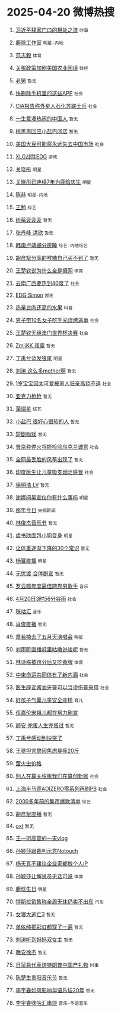 # 2025-04-20 微博热搜 
1. [习近平释家门口的相处之道](https://m.weibo.cn/search?containerid=100103type%3D1%26t%3D10%26q%3D%23%E4%B9%A0%E8%BF%91%E5%B9%B3%E9%87%8A%E5%AE%B6%E9%97%A8%E5%8F%A3%E7%9A%84%E7%9B%B8%E5%A4%84%E4%B9%8B%E9%81%93%23&stream_entry_id=51&isnewpage=1&extparam=seat%3D1%26stream_entry_id%3D51%26c_type%3D51%26filter_type%3Drealtimehot%26cate%3D10103%26pos%3D0%26q%3D%2523%25E4%25B9%25A0%25E8%25BF%2591%25E5%25B9%25B3%25E9%2587%258A%25E5%25AE%25B6%25E9%2597%25A8%25E5%258F%25A3%25E7%259A%2584%25E7%259B%25B8%25E5%25A4%2584%25E4%25B9%258B%25E9%2581%2593%2523%26dgr%3D0%26display_time%3D1745090340%26pre_seqid%3D174509034040503449351132) `时事` 

2. [鹿晗工作室](https://m.weibo.cn/search?containerid=100103type%3D1%26t%3D10%26q%3D%23%E9%B9%BF%E6%99%97%E5%B7%A5%E4%BD%9C%E5%AE%A4%23&stream_entry_id=31&isnewpage=1&extparam=seat%3D1%26flag%3D16%26band_rank%3D1%26cate%3D5001%26lcate%3D5001%26q%3D%2523%25E9%25B9%25BF%25E6%2599%2597%25E5%25B7%25A5%25E4%25BD%259C%25E5%25AE%25A4%2523%26dgr%3D0%26stream_entry_id%3D31%26realpos%3D1%26c_type%3D31%26pos%3D0%26filter_type%3Drealtimehot%26display_time%3D1745090340%26pre_seqid%3D174509034040503449351132) `明星-内地` 

3. [范志毅](https://m.weibo.cn/search?containerid=100103type%3D1%26t%3D10%26q%3D%E8%8C%83%E5%BF%97%E6%AF%85&stream_entry_id=31&isnewpage=1&extparam=seat%3D1%26flag%3D2%26band_rank%3D2%26cate%3D5001%26lcate%3D5001%26q%3D%25E8%258C%2583%25E5%25BF%2597%25E6%25AF%2585%26dgr%3D0%26stream_entry_id%3D31%26realpos%3D2%26c_type%3D31%26pos%3D1%26filter_type%3Drealtimehot%26display_time%3D1745090340%26pre_seqid%3D174509034040503449351132) `体育` 

4. [关税政策加剧美国农业困境](https://m.weibo.cn/search?containerid=100103type%3D1%26t%3D10%26q%3D%23%E5%85%B3%E7%A8%8E%E6%94%BF%E7%AD%96%E5%8A%A0%E5%89%A7%E7%BE%8E%E5%9B%BD%E5%86%9C%E4%B8%9A%E5%9B%B0%E5%A2%83%23&stream_entry_id=31&isnewpage=1&extparam=seat%3D1%26flag%3D0%26band_rank%3D3%26cate%3D5001%26lcate%3D5001%26q%3D%2523%25E5%2585%25B3%25E7%25A8%258E%25E6%2594%25BF%25E7%25AD%2596%25E5%258A%25A0%25E5%2589%25A7%25E7%25BE%258E%25E5%259B%25BD%25E5%2586%259C%25E4%25B8%259A%25E5%259B%25B0%25E5%25A2%2583%2523%26dgr%3D0%26stream_entry_id%3D31%26realpos%3D3%26c_type%3D31%26pos%3D2%26filter_type%3Drealtimehot%26display_time%3D1745090340%26pre_seqid%3D174509034040503449351132) `财经` 

5. [老舅](https://m.weibo.cn/search?containerid=100103type%3D1%26t%3D10%26q%3D%E8%80%81%E8%88%85&stream_entry_id=31&isnewpage=1&extparam=seat%3D1%26flag%3D2%26band_rank%3D4%26cate%3D5001%26lcate%3D5001%26q%3D%25E8%2580%2581%25E8%2588%2585%26dgr%3D0%26stream_entry_id%3D31%26realpos%3D4%26c_type%3D31%26pos%3D3%26filter_type%3Drealtimehot%26display_time%3D1745090340%26pre_seqid%3D174509034040503449351132) `暂无` 

6. [快删除手机里的这些APP](https://m.weibo.cn/search?containerid=100103type%3D1%26t%3D10%26q%3D%23%E5%BF%AB%E5%88%A0%E9%99%A4%E6%89%8B%E6%9C%BA%E9%87%8C%E7%9A%84%E8%BF%99%E4%BA%9BAPP%23&stream_entry_id=31&isnewpage=1&extparam=seat%3D1%26flag%3D0%26band_rank%3D5%26cate%3D5001%26lcate%3D5001%26q%3D%2523%25E5%25BF%25AB%25E5%2588%25A0%25E9%2599%25A4%25E6%2589%258B%25E6%259C%25BA%25E9%2587%258C%25E7%259A%2584%25E8%25BF%2599%25E4%25BA%259BAPP%2523%26dgr%3D0%26stream_entry_id%3D31%26realpos%3D5%26c_type%3D31%26pos%3D4%26filter_type%3Drealtimehot%26display_time%3D1745090340%26pre_seqid%3D174509034040503449351132) `社会` 

7. [CIA报告称外星人石化苏联士兵](https://m.weibo.cn/search?containerid=100103type%3D1%26t%3D10%26q%3D%23CIA%E6%8A%A5%E5%91%8A%E7%A7%B0%E5%A4%96%E6%98%9F%E4%BA%BA%E7%9F%B3%E5%8C%96%E8%8B%8F%E8%81%94%E5%A3%AB%E5%85%B5%23&stream_entry_id=31&isnewpage=1&extparam=seat%3D1%26flag%3D0%26band_rank%3D6%26cate%3D5001%26lcate%3D5001%26q%3D%2523CIA%25E6%258A%25A5%25E5%2591%258A%25E7%25A7%25B0%25E5%25A4%2596%25E6%2598%259F%25E4%25BA%25BA%25E7%259F%25B3%25E5%258C%2596%25E8%258B%258F%25E8%2581%2594%25E5%25A3%25AB%25E5%2585%25B5%2523%26dgr%3D0%26stream_entry_id%3D31%26realpos%3D6%26c_type%3D31%26pos%3D5%26filter_type%3Drealtimehot%26display_time%3D1745090340%26pre_seqid%3D174509034040503449351132) `社会` 

8. [一生爱凑热闹的中国人](https://m.weibo.cn/search?containerid=100103type%3D1%26t%3D10%26q%3D%E4%B8%80%E7%94%9F%E7%88%B1%E5%87%91%E7%83%AD%E9%97%B9%E7%9A%84%E4%B8%AD%E5%9B%BD%E4%BA%BA&stream_entry_id=31&isnewpage=1&extparam=seat%3D1%26flag%3D0%26band_rank%3D7%26cate%3D5001%26lcate%3D5001%26q%3D%25E4%25B8%2580%25E7%2594%259F%25E7%2588%25B1%25E5%2587%2591%25E7%2583%25AD%25E9%2597%25B9%25E7%259A%2584%25E4%25B8%25AD%25E5%259B%25BD%25E4%25BA%25BA%26dgr%3D0%26stream_entry_id%3D31%26realpos%3D7%26c_type%3D31%26pos%3D6%26filter_type%3Drealtimehot%26display_time%3D1745090340%26pre_seqid%3D174509034040503449351132) `暂无` 

9. [桃黑黑回应小盐巴闭店](https://m.weibo.cn/search?containerid=100103type%3D1%26t%3D10%26q%3D%E6%A1%83%E9%BB%91%E9%BB%91%E5%9B%9E%E5%BA%94%E5%B0%8F%E7%9B%90%E5%B7%B4%E9%97%AD%E5%BA%97&stream_entry_id=31&isnewpage=1&extparam=seat%3D1%26flag%3D16%26band_rank%3D8%26cate%3D5001%26lcate%3D5001%26q%3D%25E6%25A1%2583%25E9%25BB%2591%25E9%25BB%2591%25E5%259B%259E%25E5%25BA%2594%25E5%25B0%258F%25E7%259B%2590%25E5%25B7%25B4%25E9%2597%25AD%25E5%25BA%2597%26dgr%3D0%26stream_entry_id%3D31%26realpos%3D8%26c_type%3D31%26pos%3D7%26filter_type%3Drealtimehot%26display_time%3D1745090340%26pre_seqid%3D174509034040503449351132) `暂无` 

10. [美国大豆可能将永远失去中国市场](https://m.weibo.cn/search?containerid=100103type%3D1%26t%3D10%26q%3D%23%E7%BE%8E%E5%9B%BD%E5%A4%A7%E8%B1%86%E5%8F%AF%E8%83%BD%E5%B0%86%E6%B0%B8%E8%BF%9C%E5%A4%B1%E5%8E%BB%E4%B8%AD%E5%9B%BD%E5%B8%82%E5%9C%BA%23&stream_entry_id=31&isnewpage=1&extparam=seat%3D1%26flag%3D0%26band_rank%3D9%26cate%3D5001%26lcate%3D5001%26q%3D%2523%25E7%25BE%258E%25E5%259B%25BD%25E5%25A4%25A7%25E8%25B1%2586%25E5%258F%25AF%25E8%2583%25BD%25E5%25B0%2586%25E6%25B0%25B8%25E8%25BF%259C%25E5%25A4%25B1%25E5%258E%25BB%25E4%25B8%25AD%25E5%259B%25BD%25E5%25B8%2582%25E5%259C%25BA%2523%26dgr%3D0%26stream_entry_id%3D31%26realpos%3D9%26c_type%3D31%26pos%3D8%26filter_type%3Drealtimehot%26display_time%3D1745090340%26pre_seqid%3D174509034040503449351132) `社会` 

11. [XLG战胜EDG](https://m.weibo.cn/search?containerid=100103type%3D1%26t%3D10%26q%3D%23XLG%E6%88%98%E8%83%9CEDG%23&stream_entry_id=31&isnewpage=1&extparam=seat%3D1%26flag%3D0%26band_rank%3D10%26cate%3D5001%26lcate%3D5001%26q%3D%2523XLG%25E6%2588%2598%25E8%2583%259CEDG%2523%26dgr%3D0%26stream_entry_id%3D31%26realpos%3D10%26c_type%3D31%26pos%3D9%26filter_type%3Drealtimehot%26display_time%3D1745090340%26pre_seqid%3D174509034040503449351132) `游戏` 

12. [关晓彤](https://m.weibo.cn/search?containerid=100103type%3D1%26t%3D10%26q%3D%E5%85%B3%E6%99%93%E5%BD%A4&stream_entry_id=31&isnewpage=1&extparam=seat%3D1%26flag%3D2%26band_rank%3D11%26cate%3D5001%26lcate%3D5001%26q%3D%25E5%2585%25B3%25E6%2599%2593%25E5%25BD%25A4%26dgr%3D0%26stream_entry_id%3D31%26realpos%3D11%26c_type%3D31%26pos%3D10%26filter_type%3Drealtimehot%26display_time%3D1745090340%26pre_seqid%3D174509034040503449351132) `明星` 

13. [关晓彤已连续7年为鹿晗庆生](https://m.weibo.cn/search?containerid=100103type%3D1%26t%3D10%26q%3D%23%E5%85%B3%E6%99%93%E5%BD%A4%E5%B7%B2%E8%BF%9E%E7%BB%AD7%E5%B9%B4%E4%B8%BA%E9%B9%BF%E6%99%97%E5%BA%86%E7%94%9F%23&stream_entry_id=31&isnewpage=1&extparam=seat%3D1%26flag%3D2%26band_rank%3D12%26cate%3D5001%26lcate%3D5001%26q%3D%2523%25E5%2585%25B3%25E6%2599%2593%25E5%25BD%25A4%25E5%25B7%25B2%25E8%25BF%259E%25E7%25BB%25AD7%25E5%25B9%25B4%25E4%25B8%25BA%25E9%25B9%25BF%25E6%2599%2597%25E5%25BA%2586%25E7%2594%259F%2523%26dgr%3D0%26stream_entry_id%3D31%26realpos%3D12%26c_type%3D31%26pos%3D11%26filter_type%3Drealtimehot%26display_time%3D1745090340%26pre_seqid%3D174509034040503449351132) `明星` 

14. [陈赫](https://m.weibo.cn/search?containerid=100103type%3D1%26t%3D10%26q%3D%E9%99%88%E8%B5%AB&stream_entry_id=31&isnewpage=1&extparam=seat%3D1%26flag%3D2%26band_rank%3D13%26cate%3D5001%26lcate%3D5001%26q%3D%25E9%2599%2588%25E8%25B5%25AB%26dgr%3D0%26stream_entry_id%3D31%26realpos%3D13%26c_type%3D31%26pos%3D12%26filter_type%3Drealtimehot%26display_time%3D1745090340%26pre_seqid%3D174509034040503449351132) `明星-内地` 

15. [王勉](https://m.weibo.cn/search?containerid=100103type%3D1%26t%3D10%26q%3D%E7%8E%8B%E5%8B%89&stream_entry_id=31&isnewpage=1&extparam=seat%3D1%26flag%3D2%26band_rank%3D14%26cate%3D5001%26lcate%3D5001%26q%3D%25E7%258E%258B%25E5%258B%2589%26dgr%3D0%26stream_entry_id%3D31%26realpos%3D14%26c_type%3D31%26pos%3D13%26filter_type%3Drealtimehot%26display_time%3D1745090340%26pre_seqid%3D174509034040503449351132) `综艺` 

16. [树莓衮衮衮](https://m.weibo.cn/search?containerid=100103type%3D1%26t%3D10%26q%3D%23%E6%A0%91%E8%8E%93%E8%A1%AE%E8%A1%AE%E8%A1%AE%23&stream_entry_id=31&isnewpage=1&extparam=seat%3D1%26flag%3D0%26band_rank%3D15%26cate%3D5001%26lcate%3D5001%26q%3D%2523%25E6%25A0%2591%25E8%258E%2593%25E8%25A1%25AE%25E8%25A1%25AE%25E8%25A1%25AE%2523%26dgr%3D0%26stream_entry_id%3D31%26realpos%3D15%26c_type%3D31%26pos%3D14%26filter_type%3Drealtimehot%26display_time%3D1745090340%26pre_seqid%3D174509034040503449351132) `暂无` 

17. [张丹峰 洪欣](https://m.weibo.cn/search?containerid=100103type%3D1%26t%3D10%26q%3D%E5%BC%A0%E4%B8%B9%E5%B3%B0+%E6%B4%AA%E6%AC%A3&stream_entry_id=31&isnewpage=1&extparam=seat%3D1%26flag%3D0%26band_rank%3D16%26cate%3D5001%26lcate%3D5001%26q%3D%25E5%25BC%25A0%25E4%25B8%25B9%25E5%25B3%25B0%2520%25E6%25B4%25AA%25E6%25AC%25A3%26dgr%3D0%26stream_entry_id%3D31%26realpos%3D16%26c_type%3D31%26pos%3D15%26filter_type%3Drealtimehot%26display_time%3D1745090340%26pre_seqid%3D174509034040503449351132) `暂无` 

18. [韩庚卢靖姗分房睡](https://m.weibo.cn/search?containerid=100103type%3D1%26t%3D10%26q%3D%23%E9%9F%A9%E5%BA%9A%E5%8D%A2%E9%9D%96%E5%A7%97%E5%88%86%E6%88%BF%E7%9D%A1%23&stream_entry_id=31&isnewpage=1&extparam=seat%3D1%26flag%3D0%26band_rank%3D17%26cate%3D5001%26lcate%3D5001%26q%3D%2523%25E9%259F%25A9%25E5%25BA%259A%25E5%258D%25A2%25E9%259D%2596%25E5%25A7%2597%25E5%2588%2586%25E6%2588%25BF%25E7%259D%25A1%2523%26dgr%3D0%26stream_entry_id%3D31%26realpos%3D17%26c_type%3D31%26pos%3D16%26filter_type%3Drealtimehot%26display_time%3D1745090340%26pre_seqid%3D174509034040503449351132) `综艺-内地综艺` 

19. [胡彦斌分享的喉糖自己买不到了](https://m.weibo.cn/search?containerid=100103type%3D1%26t%3D10%26q%3D%E8%83%A1%E5%BD%A6%E6%96%8C%E5%88%86%E4%BA%AB%E7%9A%84%E5%96%89%E7%B3%96%E8%87%AA%E5%B7%B1%E4%B9%B0%E4%B8%8D%E5%88%B0%E4%BA%86&stream_entry_id=31&isnewpage=1&extparam=seat%3D1%26flag%3D0%26band_rank%3D18%26cate%3D5001%26lcate%3D5001%26q%3D%25E8%2583%25A1%25E5%25BD%25A6%25E6%2596%258C%25E5%2588%2586%25E4%25BA%25AB%25E7%259A%2584%25E5%2596%2589%25E7%25B3%2596%25E8%2587%25AA%25E5%25B7%25B1%25E4%25B9%25B0%25E4%25B8%258D%25E5%2588%25B0%25E4%25BA%2586%26dgr%3D0%26stream_entry_id%3D31%26realpos%3D18%26c_type%3D31%26pos%3D17%26filter_type%3Drealtimehot%26display_time%3D1745090340%26pre_seqid%3D174509034040503449351132) `暂无` 

20. [王楚钦说为什么全是擦网](https://m.weibo.cn/search?containerid=100103type%3D1%26t%3D10%26q%3D%23%E7%8E%8B%E6%A5%9A%E9%92%A6%E8%AF%B4%E4%B8%BA%E4%BB%80%E4%B9%88%E5%85%A8%E6%98%AF%E6%93%A6%E7%BD%91%23&stream_entry_id=31&isnewpage=1&extparam=seat%3D1%26flag%3D0%26band_rank%3D19%26cate%3D5001%26lcate%3D5001%26q%3D%2523%25E7%258E%258B%25E6%25A5%259A%25E9%2592%25A6%25E8%25AF%25B4%25E4%25B8%25BA%25E4%25BB%2580%25E4%25B9%2588%25E5%2585%25A8%25E6%2598%25AF%25E6%2593%25A6%25E7%25BD%2591%2523%26dgr%3D0%26stream_entry_id%3D31%26realpos%3D19%26c_type%3D31%26pos%3D18%26filter_type%3Drealtimehot%26display_time%3D1745090340%26pre_seqid%3D174509034040503449351132) `体育` 

21. [云南广西要热到40度了](https://m.weibo.cn/search?containerid=100103type%3D1%26t%3D10%26q%3D%23%E4%BA%91%E5%8D%97%E5%B9%BF%E8%A5%BF%E8%A6%81%E7%83%AD%E5%88%B040%E5%BA%A6%E4%BA%86%23&stream_entry_id=31&isnewpage=1&extparam=seat%3D1%26flag%3D0%26band_rank%3D20%26cate%3D5001%26lcate%3D5001%26q%3D%2523%25E4%25BA%2591%25E5%258D%2597%25E5%25B9%25BF%25E8%25A5%25BF%25E8%25A6%2581%25E7%2583%25AD%25E5%2588%25B040%25E5%25BA%25A6%25E4%25BA%2586%2523%26dgr%3D0%26stream_entry_id%3D31%26realpos%3D20%26c_type%3D31%26pos%3D19%26filter_type%3Drealtimehot%26display_time%3D1745090340%26pre_seqid%3D174509034040503449351132) `社会` 

22. [EDG Simon](https://m.weibo.cn/search?containerid=100103type%3D1%26t%3D10%26q%3DEDG+Simon&stream_entry_id=31&isnewpage=1&extparam=seat%3D1%26flag%3D0%26band_rank%3D21%26cate%3D5001%26lcate%3D5001%26q%3DEDG%2520Simon%26dgr%3D0%26stream_entry_id%3D31%26realpos%3D21%26c_type%3D31%26pos%3D20%26filter_type%3Drealtimehot%26display_time%3D1745090340%26pre_seqid%3D174509034040503449351132) `暂无` 

23. [热量比肉还高的水果](https://m.weibo.cn/search?containerid=100103type%3D1%26t%3D10%26q%3D%23%E7%83%AD%E9%87%8F%E6%AF%94%E8%82%89%E8%BF%98%E9%AB%98%E7%9A%84%E6%B0%B4%E6%9E%9C%23&stream_entry_id=31&isnewpage=1&extparam=seat%3D1%26flag%3D0%26band_rank%3D22%26cate%3D5001%26lcate%3D5001%26q%3D%2523%25E7%2583%25AD%25E9%2587%258F%25E6%25AF%2594%25E8%2582%2589%25E8%25BF%2598%25E9%25AB%2598%25E7%259A%2584%25E6%25B0%25B4%25E6%259E%259C%2523%26dgr%3D0%26stream_entry_id%3D31%26realpos%3D22%26c_type%3D31%26pos%3D21%26filter_type%3Drealtimehot%26display_time%3D1745090340%26pre_seqid%3D174509034040503449351132) `科普` 

24. [男子带10名女子吃千元烧烤逃单](https://m.weibo.cn/search?containerid=100103type%3D1%26t%3D10%26q%3D%23%E7%94%B7%E5%AD%90%E5%B8%A610%E5%90%8D%E5%A5%B3%E5%AD%90%E5%90%83%E5%8D%83%E5%85%83%E7%83%A7%E7%83%A4%E9%80%83%E5%8D%95%23&stream_entry_id=31&isnewpage=1&extparam=seat%3D1%26flag%3D0%26band_rank%3D23%26cate%3D5001%26lcate%3D5001%26q%3D%2523%25E7%2594%25B7%25E5%25AD%2590%25E5%25B8%25A610%25E5%2590%258D%25E5%25A5%25B3%25E5%25AD%2590%25E5%2590%2583%25E5%258D%2583%25E5%2585%2583%25E7%2583%25A7%25E7%2583%25A4%25E9%2580%2583%25E5%258D%2595%2523%26dgr%3D0%26stream_entry_id%3D31%26realpos%3D23%26c_type%3D31%26pos%3D22%26filter_type%3Drealtimehot%26display_time%3D1745090340%26pre_seqid%3D174509034040503449351132) `社会` 

25. [王楚钦无缘澳门世界杯决赛](https://m.weibo.cn/search?containerid=100103type%3D1%26t%3D10%26q%3D%23%E7%8E%8B%E6%A5%9A%E9%92%A6%E6%97%A0%E7%BC%98%E6%BE%B3%E9%97%A8%E4%B8%96%E7%95%8C%E6%9D%AF%E5%86%B3%E8%B5%9B%23&stream_entry_id=31&isnewpage=1&extparam=seat%3D1%26flag%3D0%26band_rank%3D24%26cate%3D5001%26lcate%3D5001%26q%3D%2523%25E7%258E%258B%25E6%25A5%259A%25E9%2592%25A6%25E6%2597%25A0%25E7%25BC%2598%25E6%25BE%25B3%25E9%2597%25A8%25E4%25B8%2596%25E7%2595%258C%25E6%259D%25AF%25E5%2586%25B3%25E8%25B5%259B%2523%26dgr%3D0%26stream_entry_id%3D31%26realpos%3D24%26c_type%3D31%26pos%3D23%26filter_type%3Drealtimehot%26display_time%3D1745090340%26pre_seqid%3D174509034040503449351132) `社会` 

26. [ZmjjKK 夜露](https://m.weibo.cn/search?containerid=100103type%3D1%26t%3D10%26q%3DZmjjKK+%E5%A4%9C%E9%9C%B2&stream_entry_id=31&isnewpage=1&extparam=seat%3D1%26flag%3D0%26band_rank%3D25%26cate%3D5001%26lcate%3D5001%26q%3DZmjjKK%2520%25E5%25A4%259C%25E9%259C%25B2%26dgr%3D0%26stream_entry_id%3D31%26realpos%3D25%26c_type%3D31%26pos%3D24%26filter_type%3Drealtimehot%26display_time%3D1745090340%26pre_seqid%3D174509034040503449351132) `暂无` 

27. [丁禹兮蓝发狼尾](https://m.weibo.cn/search?containerid=100103type%3D1%26t%3D10%26q%3D%23%E4%B8%81%E7%A6%B9%E5%85%AE%E8%93%9D%E5%8F%91%E7%8B%BC%E5%B0%BE%23&stream_entry_id=31&isnewpage=1&extparam=seat%3D1%26flag%3D0%26band_rank%3D26%26cate%3D5001%26lcate%3D5001%26q%3D%2523%25E4%25B8%2581%25E7%25A6%25B9%25E5%2585%25AE%25E8%2593%259D%25E5%258F%2591%25E7%258B%25BC%25E5%25B0%25BE%2523%26dgr%3D0%26stream_entry_id%3D31%26realpos%3D26%26c_type%3D31%26pos%3D25%26filter_type%3Drealtimehot%26display_time%3D1745090340%26pre_seqid%3D174509034040503449351132) `明星` 

28. [刘涛 这么多mother啊](https://m.weibo.cn/search?containerid=100103type%3D1%26t%3D10%26q%3D%E5%88%98%E6%B6%9B+%E8%BF%99%E4%B9%88%E5%A4%9Amother%E5%95%8A&stream_entry_id=31&isnewpage=1&extparam=seat%3D1%26flag%3D0%26band_rank%3D27%26cate%3D5001%26lcate%3D5001%26q%3D%25E5%2588%2598%25E6%25B6%259B%2520%25E8%25BF%2599%25E4%25B9%2588%25E5%25A4%259Amother%25E5%2595%258A%26dgr%3D0%26stream_entry_id%3D31%26realpos%3D27%26c_type%3D31%26pos%3D26%26filter_type%3Drealtimehot%26display_time%3D1745090340%26pre_seqid%3D174509034040503449351132) `暂无` 

29. [1岁宝宝因太可爱被家人狂亲高烧不退](https://m.weibo.cn/search?containerid=100103type%3D1%26t%3D10%26q%3D%231%E5%B2%81%E5%AE%9D%E5%AE%9D%E5%9B%A0%E5%A4%AA%E5%8F%AF%E7%88%B1%E8%A2%AB%E5%AE%B6%E4%BA%BA%E7%8B%82%E4%BA%B2%E9%AB%98%E7%83%A7%E4%B8%8D%E9%80%80%23&stream_entry_id=31&isnewpage=1&extparam=seat%3D1%26flag%3D0%26band_rank%3D28%26cate%3D5001%26lcate%3D5001%26q%3D%25231%25E5%25B2%2581%25E5%25AE%259D%25E5%25AE%259D%25E5%259B%25A0%25E5%25A4%25AA%25E5%258F%25AF%25E7%2588%25B1%25E8%25A2%25AB%25E5%25AE%25B6%25E4%25BA%25BA%25E7%258B%2582%25E4%25BA%25B2%25E9%25AB%2598%25E7%2583%25A7%25E4%25B8%258D%25E9%2580%2580%2523%26dgr%3D0%26stream_entry_id%3D31%26realpos%3D28%26c_type%3D31%26pos%3D27%26filter_type%3Drealtimehot%26display_time%3D1745090340%26pre_seqid%3D174509034040503449351132) `社会` 

30. [亚克力枪枪](https://m.weibo.cn/search?containerid=100103type%3D1%26t%3D10%26q%3D%E4%BA%9A%E5%85%8B%E5%8A%9B%E6%9E%AA%E6%9E%AA&stream_entry_id=31&isnewpage=1&extparam=seat%3D1%26flag%3D1%26band_rank%3D29%26cate%3D5001%26lcate%3D5001%26q%3D%25E4%25BA%259A%25E5%2585%258B%25E5%258A%259B%25E6%259E%25AA%25E6%259E%25AA%26dgr%3D0%26stream_entry_id%3D31%26realpos%3D29%26c_type%3D31%26pos%3D28%26filter_type%3Drealtimehot%26display_time%3D1745090340%26pre_seqid%3D174509034040503449351132) `暂无` 

31. [蒲熠星](https://m.weibo.cn/search?containerid=100103type%3D1%26t%3D10%26q%3D%E8%92%B2%E7%86%A0%E6%98%9F&stream_entry_id=31&isnewpage=1&extparam=seat%3D1%26flag%3D0%26band_rank%3D30%26cate%3D5001%26lcate%3D5001%26q%3D%25E8%2592%25B2%25E7%2586%25A0%25E6%2598%259F%26dgr%3D0%26stream_entry_id%3D31%26realpos%3D30%26c_type%3D31%26pos%3D29%26filter_type%3Drealtimehot%26display_time%3D1745090340%26pre_seqid%3D174509034040503449351132) `综艺` 

32. [小盐巴 很好心很软的人](https://m.weibo.cn/search?containerid=100103type%3D1%26t%3D10%26q%3D%E5%B0%8F%E7%9B%90%E5%B7%B4+%E5%BE%88%E5%A5%BD%E5%BF%83%E5%BE%88%E8%BD%AF%E7%9A%84%E4%BA%BA&stream_entry_id=31&isnewpage=1&extparam=seat%3D1%26flag%3D0%26band_rank%3D31%26cate%3D5001%26lcate%3D5001%26q%3D%25E5%25B0%258F%25E7%259B%2590%25E5%25B7%25B4%2520%25E5%25BE%2588%25E5%25A5%25BD%25E5%25BF%2583%25E5%25BE%2588%25E8%25BD%25AF%25E7%259A%2584%25E4%25BA%25BA%26dgr%3D0%26stream_entry_id%3D31%26realpos%3D31%26c_type%3D31%26pos%3D30%26filter_type%3Drealtimehot%26display_time%3D1745090340%26pre_seqid%3D174509034040503449351132) `暂无` 

33. [短剧吻戏](https://m.weibo.cn/search?containerid=100103type%3D1%26t%3D10%26q%3D%E7%9F%AD%E5%89%A7%E5%90%BB%E6%88%8F&stream_entry_id=31&isnewpage=1&extparam=seat%3D1%26flag%3D0%26band_rank%3D32%26cate%3D5001%26lcate%3D5001%26q%3D%25E7%259F%25AD%25E5%2589%25A7%25E5%2590%25BB%25E6%2588%258F%26dgr%3D0%26stream_entry_id%3D31%26realpos%3D32%26c_type%3D31%26pos%3D31%26filter_type%3Drealtimehot%26display_time%3D1745090340%26pre_seqid%3D174509034040503449351132) `暂无` 

34. [普京称停火将能检验乌克兰诚意](https://m.weibo.cn/search?containerid=100103type%3D1%26t%3D10%26q%3D%23%E6%99%AE%E4%BA%AC%E7%A7%B0%E5%81%9C%E7%81%AB%E5%B0%86%E8%83%BD%E6%A3%80%E9%AA%8C%E4%B9%8C%E5%85%8B%E5%85%B0%E8%AF%9A%E6%84%8F%23&stream_entry_id=31&isnewpage=1&extparam=seat%3D1%26flag%3D1%26band_rank%3D33%26cate%3D5001%26lcate%3D5001%26q%3D%2523%25E6%2599%25AE%25E4%25BA%25AC%25E7%25A7%25B0%25E5%2581%259C%25E7%2581%25AB%25E5%25B0%2586%25E8%2583%25BD%25E6%25A3%2580%25E9%25AA%258C%25E4%25B9%258C%25E5%2585%258B%25E5%2585%25B0%25E8%25AF%259A%25E6%2584%258F%2523%26dgr%3D0%26stream_entry_id%3D31%26realpos%3D33%26c_type%3D31%26pos%3D32%26filter_type%3Drealtimehot%26display_time%3D1745090340%26pre_seqid%3D174509034040503449351132) `社会` 

35. [全网最丢脸的风筝出现了](https://m.weibo.cn/search?containerid=100103type%3D1%26t%3D10%26q%3D%23%E5%85%A8%E7%BD%91%E6%9C%80%E4%B8%A2%E8%84%B8%E7%9A%84%E9%A3%8E%E7%AD%9D%E5%87%BA%E7%8E%B0%E4%BA%86%23&stream_entry_id=31&isnewpage=1&extparam=seat%3D1%26flag%3D0%26band_rank%3D34%26cate%3D5001%26lcate%3D5001%26q%3D%2523%25E5%2585%25A8%25E7%25BD%2591%25E6%259C%2580%25E4%25B8%25A2%25E8%2584%25B8%25E7%259A%2584%25E9%25A3%258E%25E7%25AD%259D%25E5%2587%25BA%25E7%258E%25B0%25E4%25BA%2586%2523%26dgr%3D0%26stream_entry_id%3D31%26realpos%3D34%26c_type%3D31%26pos%3D33%26filter_type%3Drealtimehot%26display_time%3D1745090340%26pre_seqid%3D174509034040503449351132) `暂无` 

36. [印度医生让儿童吸支烟治感冒](https://m.weibo.cn/search?containerid=100103type%3D1%26t%3D10%26q%3D%23%E5%8D%B0%E5%BA%A6%E5%8C%BB%E7%94%9F%E8%AE%A9%E5%84%BF%E7%AB%A5%E5%90%B8%E6%94%AF%E7%83%9F%E6%B2%BB%E6%84%9F%E5%86%92%23&stream_entry_id=31&isnewpage=1&extparam=seat%3D1%26flag%3D0%26band_rank%3D35%26cate%3D5001%26lcate%3D5001%26q%3D%2523%25E5%258D%25B0%25E5%25BA%25A6%25E5%258C%25BB%25E7%2594%259F%25E8%25AE%25A9%25E5%2584%25BF%25E7%25AB%25A5%25E5%2590%25B8%25E6%2594%25AF%25E7%2583%259F%25E6%25B2%25BB%25E6%2584%259F%25E5%2586%2592%2523%26dgr%3D0%26stream_entry_id%3D31%26realpos%3D35%26c_type%3D31%26pos%3D34%26filter_type%3Drealtimehot%26display_time%3D1745090340%26pre_seqid%3D174509034040503449351132) `社会` 

37. [徐明浩 LV](https://m.weibo.cn/search?containerid=100103type%3D1%26t%3D10%26q%3D%E5%BE%90%E6%98%8E%E6%B5%A9+LV&stream_entry_id=31&isnewpage=1&extparam=seat%3D1%26flag%3D0%26band_rank%3D36%26cate%3D5001%26lcate%3D5001%26q%3D%25E5%25BE%2590%25E6%2598%258E%25E6%25B5%25A9%2520LV%26dgr%3D0%26stream_entry_id%3D31%26realpos%3D36%26c_type%3D31%26pos%3D35%26filter_type%3Drealtimehot%26display_time%3D1745090340%26pre_seqid%3D174509034040503449351132) `暂无` 

38. [谢娜问吴宣仪你有什么事吗](https://m.weibo.cn/search?containerid=100103type%3D1%26t%3D10%26q%3D%23%E8%B0%A2%E5%A8%9C%E9%97%AE%E5%90%B4%E5%AE%A3%E4%BB%AA%E4%BD%A0%E6%9C%89%E4%BB%80%E4%B9%88%E4%BA%8B%E5%90%97%23&stream_entry_id=31&isnewpage=1&extparam=seat%3D1%26flag%3D0%26band_rank%3D37%26cate%3D5001%26lcate%3D5001%26q%3D%2523%25E8%25B0%25A2%25E5%25A8%259C%25E9%2597%25AE%25E5%2590%25B4%25E5%25AE%25A3%25E4%25BB%25AA%25E4%25BD%25A0%25E6%259C%2589%25E4%25BB%2580%25E4%25B9%2588%25E4%25BA%258B%25E5%2590%2597%2523%26dgr%3D0%26stream_entry_id%3D31%26realpos%3D37%26c_type%3D31%26pos%3D36%26filter_type%3Drealtimehot%26display_time%3D1745090340%26pre_seqid%3D174509034040503449351132) `明星` 

39. [那年今日](https://m.weibo.cn/search?containerid=100103type%3D1%26t%3D10%26q%3D%E9%82%A3%E5%B9%B4%E4%BB%8A%E6%97%A5&stream_entry_id=31&isnewpage=1&extparam=seat%3D1%26flag%3D0%26band_rank%3D38%26cate%3D5001%26lcate%3D5001%26q%3D%25E9%2582%25A3%25E5%25B9%25B4%25E4%25BB%258A%25E6%2597%25A5%26dgr%3D0%26stream_entry_id%3D31%26realpos%3D38%26c_type%3D31%26pos%3D37%26filter_type%3Drealtimehot%26display_time%3D1745090340%26pre_seqid%3D174509034040503449351132) `央视新闻` 

40. [林俊杰音乐节](https://m.weibo.cn/search?containerid=100103type%3D1%26t%3D10%26q%3D%E6%9E%97%E4%BF%8A%E6%9D%B0%E9%9F%B3%E4%B9%90%E8%8A%82&stream_entry_id=31&isnewpage=1&extparam=seat%3D1%26flag%3D0%26band_rank%3D39%26cate%3D5001%26lcate%3D5001%26q%3D%25E6%259E%2597%25E4%25BF%258A%25E6%259D%25B0%25E9%259F%25B3%25E4%25B9%2590%25E8%258A%2582%26dgr%3D0%26stream_entry_id%3D31%26realpos%3D39%26c_type%3D31%26pos%3D38%26filter_type%3Drealtimehot%26display_time%3D1745090340%26pre_seqid%3D174509034040503449351132) `暂无` 

41. [虞书欣面包小狗变身](https://m.weibo.cn/search?containerid=100103type%3D1%26t%3D10%26q%3D%23%E8%99%9E%E4%B9%A6%E6%AC%A3%E9%9D%A2%E5%8C%85%E5%B0%8F%E7%8B%97%E5%8F%98%E8%BA%AB%23&stream_entry_id=31&isnewpage=1&extparam=seat%3D1%26flag%3D0%26band_rank%3D40%26cate%3D5001%26lcate%3D5001%26q%3D%2523%25E8%2599%259E%25E4%25B9%25A6%25E6%25AC%25A3%25E9%259D%25A2%25E5%258C%2585%25E5%25B0%258F%25E7%258B%2597%25E5%258F%2598%25E8%25BA%25AB%2523%26dgr%3D0%26stream_entry_id%3D31%26realpos%3D40%26c_type%3D31%26pos%3D39%26filter_type%3Drealtimehot%26display_time%3D1745090340%26pre_seqid%3D174509034040503449351132) `明星` 

42. [让体重逐渐下降的30个常识](https://m.weibo.cn/search?containerid=100103type%3D1%26t%3D10%26q%3D%E8%AE%A9%E4%BD%93%E9%87%8D%E9%80%90%E6%B8%90%E4%B8%8B%E9%99%8D%E7%9A%8430%E4%B8%AA%E5%B8%B8%E8%AF%86&stream_entry_id=31&isnewpage=1&extparam=seat%3D1%26flag%3D0%26band_rank%3D41%26cate%3D5001%26lcate%3D5001%26q%3D%25E8%25AE%25A9%25E4%25BD%2593%25E9%2587%258D%25E9%2580%2590%25E6%25B8%2590%25E4%25B8%258B%25E9%2599%258D%25E7%259A%258430%25E4%25B8%25AA%25E5%25B8%25B8%25E8%25AF%2586%26dgr%3D0%26stream_entry_id%3D31%26realpos%3D41%26c_type%3D31%26pos%3D40%26filter_type%3Drealtimehot%26display_time%3D1745090340%26pre_seqid%3D174509034040503449351132) `暂无` 

43. [杨幂直播](https://m.weibo.cn/search?containerid=100103type%3D1%26t%3D10%26q%3D%E6%9D%A8%E5%B9%82%E7%9B%B4%E6%92%AD&stream_entry_id=31&isnewpage=1&extparam=seat%3D1%26flag%3D0%26band_rank%3D42%26cate%3D5001%26lcate%3D5001%26q%3D%25E6%259D%25A8%25E5%25B9%2582%25E7%259B%25B4%25E6%2592%25AD%26dgr%3D0%26stream_entry_id%3D31%26realpos%3D42%26c_type%3D31%26pos%3D41%26filter_type%3Drealtimehot%26display_time%3D1745090340%26pre_seqid%3D174509034040503449351132) `明星` 

44. [无忧渡 合体剧宣](https://m.weibo.cn/search?containerid=100103type%3D1%26t%3D10%26q%3D%E6%97%A0%E5%BF%A7%E6%B8%A1+%E5%90%88%E4%BD%93%E5%89%A7%E5%AE%A3&stream_entry_id=31&isnewpage=1&extparam=seat%3D1%26flag%3D0%26band_rank%3D43%26cate%3D5001%26lcate%3D5001%26q%3D%25E6%2597%25A0%25E5%25BF%25A7%25E6%25B8%25A1%2520%25E5%2590%2588%25E4%25BD%2593%25E5%2589%25A7%25E5%25AE%25A3%26dgr%3D0%26stream_entry_id%3D31%26realpos%3D43%26c_type%3D31%26pos%3D42%26filter_type%3Drealtimehot%26display_time%3D1745090340%26pre_seqid%3D174509034040503449351132) `暂无` 

45. [罗云熙年度最佳跨界男歌手](https://m.weibo.cn/search?containerid=100103type%3D1%26t%3D10%26q%3D%23%E7%BD%97%E4%BA%91%E7%86%99%E5%B9%B4%E5%BA%A6%E6%9C%80%E4%BD%B3%E8%B7%A8%E7%95%8C%E7%94%B7%E6%AD%8C%E6%89%8B%23&stream_entry_id=31&isnewpage=1&extparam=seat%3D1%26flag%3D1%26band_rank%3D44%26cate%3D5001%26lcate%3D5001%26q%3D%2523%25E7%25BD%2597%25E4%25BA%2591%25E7%2586%2599%25E5%25B9%25B4%25E5%25BA%25A6%25E6%259C%2580%25E4%25BD%25B3%25E8%25B7%25A8%25E7%2595%258C%25E7%2594%25B7%25E6%25AD%258C%25E6%2589%258B%2523%26dgr%3D0%26stream_entry_id%3D31%26realpos%3D44%26c_type%3D31%26pos%3D43%26filter_type%3Drealtimehot%26display_time%3D1745090340%26pre_seqid%3D174509034040503449351132) `音乐` 

46. [4月20日3时56分谷雨](https://m.weibo.cn/search?containerid=100103type%3D1%26t%3D10%26q%3D%234%E6%9C%8820%E6%97%A53%E6%97%B656%E5%88%86%E8%B0%B7%E9%9B%A8%23&stream_entry_id=31&isnewpage=1&extparam=seat%3D1%26flag%3D0%26band_rank%3D45%26cate%3D5001%26lcate%3D5001%26q%3D%25234%25E6%259C%258820%25E6%2597%25A53%25E6%2597%25B656%25E5%2588%2586%25E8%25B0%25B7%25E9%259B%25A8%2523%26dgr%3D0%26stream_entry_id%3D31%26realpos%3D45%26c_type%3D31%26pos%3D44%26filter_type%3Drealtimehot%26display_time%3D1745090340%26pre_seqid%3D174509034040503449351132) `社会` 

47. [咪咕汇](https://m.weibo.cn/search?containerid=100103type%3D1%26t%3D10%26q%3D%E5%92%AA%E5%92%95%E6%B1%87&stream_entry_id=31&isnewpage=1&extparam=seat%3D1%26flag%3D1%26band_rank%3D46%26cate%3D5001%26lcate%3D5001%26q%3D%25E5%2592%25AA%25E5%2592%2595%25E6%25B1%2587%26dgr%3D0%26stream_entry_id%3D31%26realpos%3D46%26c_type%3D31%26pos%3D45%26filter_type%3Drealtimehot%26display_time%3D1745090340%26pre_seqid%3D174509034040503449351132) `音乐` 

48. [肖俊直播](https://m.weibo.cn/search?containerid=100103type%3D1%26t%3D10%26q%3D%E8%82%96%E4%BF%8A%E7%9B%B4%E6%92%AD&stream_entry_id=31&isnewpage=1&extparam=seat%3D1%26flag%3D1%26band_rank%3D47%26cate%3D5001%26lcate%3D5001%26q%3D%25E8%2582%2596%25E4%25BF%258A%25E7%259B%25B4%25E6%2592%25AD%26dgr%3D0%26stream_entry_id%3D31%26realpos%3D47%26c_type%3D31%26pos%3D46%26filter_type%3Drealtimehot%26display_time%3D1745090340%26pre_seqid%3D174509034040503449351132) `暂无` 

49. [章若楠去了五月天演唱会](https://m.weibo.cn/search?containerid=100103type%3D1%26t%3D10%26q%3D%23%E7%AB%A0%E8%8B%A5%E6%A5%A0%E5%8E%BB%E4%BA%86%E4%BA%94%E6%9C%88%E5%A4%A9%E6%BC%94%E5%94%B1%E4%BC%9A%23&stream_entry_id=31&isnewpage=1&extparam=seat%3D1%26flag%3D0%26band_rank%3D48%26cate%3D5001%26lcate%3D5001%26q%3D%2523%25E7%25AB%25A0%25E8%258B%25A5%25E6%25A5%25A0%25E5%258E%25BB%25E4%25BA%2586%25E4%25BA%2594%25E6%259C%2588%25E5%25A4%25A9%25E6%25BC%2594%25E5%2594%25B1%25E4%25BC%259A%2523%26dgr%3D0%26stream_entry_id%3D31%26realpos%3D48%26c_type%3D31%26pos%3D47%26filter_type%3Drealtimehot%26display_time%3D1745090340%26pre_seqid%3D174509034040503449351132) `明星` 

50. [刘雨昕直播叽里咕噜说啥呢](https://m.weibo.cn/search?containerid=100103type%3D1%26t%3D10%26q%3D%E5%88%98%E9%9B%A8%E6%98%95%E7%9B%B4%E6%92%AD%E5%8F%BD%E9%87%8C%E5%92%95%E5%99%9C%E8%AF%B4%E5%95%A5%E5%91%A2&stream_entry_id=31&isnewpage=1&extparam=seat%3D1%26flag%3D0%26band_rank%3D49%26cate%3D5001%26lcate%3D5001%26q%3D%25E5%2588%2598%25E9%259B%25A8%25E6%2598%2595%25E7%259B%25B4%25E6%2592%25AD%25E5%258F%25BD%25E9%2587%258C%25E5%2592%2595%25E5%2599%259C%25E8%25AF%25B4%25E5%2595%25A5%25E5%2591%25A2%26dgr%3D0%26stream_entry_id%3D31%26realpos%3D49%26c_type%3D31%26pos%3D48%26filter_type%3Drealtimehot%26display_time%3D1745090340%26pre_seqid%3D174509034040503449351132) `暂无` 

51. [林诗栋被罚分后又吃黄牌](https://m.weibo.cn/search?containerid=100103type%3D1%26t%3D10%26q%3D%23%E6%9E%97%E8%AF%97%E6%A0%8B%E8%A2%AB%E7%BD%9A%E5%88%86%E5%90%8E%E5%8F%88%E5%90%83%E9%BB%84%E7%89%8C%23&stream_entry_id=31&isnewpage=1&extparam=seat%3D1%26flag%3D0%26band_rank%3D50%26cate%3D5001%26lcate%3D5001%26q%3D%2523%25E6%259E%2597%25E8%25AF%2597%25E6%25A0%258B%25E8%25A2%25AB%25E7%25BD%259A%25E5%2588%2586%25E5%2590%258E%25E5%258F%2588%25E5%2590%2583%25E9%25BB%2584%25E7%2589%258C%2523%26dgr%3D0%26stream_entry_id%3D31%26realpos%3D50%26c_type%3D31%26pos%3D49%26filter_type%3Drealtimehot%26display_time%3D1745090340%26pre_seqid%3D174509034040503449351132) `体育` 

52. [中柬命运共同体有了新内涵](https://m.weibo.cn/search?containerid=100103type%3D1%26t%3D10%26q%3D%23%E4%B8%AD%E6%9F%AC%E5%91%BD%E8%BF%90%E5%85%B1%E5%90%8C%E4%BD%93%E6%9C%89%E4%BA%86%E6%96%B0%E5%86%85%E6%B6%B5%23&stream_entry_id=51&isnewpage=1&extparam=seat%3D1%26pos%3D0%26stream_entry_id%3D51%26filter_type%3Drealtimehot%26cate%3D10103%26c_type%3D51%26q%3D%2523%25E4%25B8%25AD%25E6%259F%25AC%25E5%2591%25BD%25E8%25BF%2590%25E5%2585%25B1%25E5%2590%258C%25E4%25BD%2593%25E6%259C%2589%25E4%25BA%2586%25E6%2596%25B0%25E5%2586%2585%25E6%25B6%25B5%2523%26dgr%3D0%26display_time%3D1745090327%26pre_seqid%3D17450903270490307705301) `社会` 

53. [医生辟谣酱油牙膏可以当烫伤膏来用](https://m.weibo.cn/search?containerid=100103type%3D1%26t%3D10%26q%3D%23%E5%8C%BB%E7%94%9F%E8%BE%9F%E8%B0%A3%E9%85%B1%E6%B2%B9%E7%89%99%E8%86%8F%E5%8F%AF%E4%BB%A5%E5%BD%93%E7%83%AB%E4%BC%A4%E8%86%8F%E6%9D%A5%E7%94%A8%23&stream_entry_id=31&isnewpage=1&extparam=seat%3D1%26lcate%3D5001%26stream_entry_id%3D31%26filter_type%3Drealtimehot%26c_type%3D31%26band_rank%3D7%26dgr%3D0%26adid%3D283450%26is_ad_pos%3D1%26q%3D%2523%25E5%258C%25BB%25E7%2594%259F%25E8%25BE%259F%25E8%25B0%25A3%25E9%2585%25B1%25E6%25B2%25B9%25E7%2589%2599%25E8%2586%258F%25E5%258F%25AF%25E4%25BB%25A5%25E5%25BD%2593%25E7%2583%25AB%25E4%25BC%25A4%25E8%2586%258F%25E6%259D%25A5%25E7%2594%25A8%2523%26cate%3D5001%26pos%3D6%26display_time%3D1745090327%26pre_seqid%3D17450903270490307705301) `社会` 

54. [好孩子气囊儿童安全座椅](https://m.weibo.cn/search?containerid=100103type%3D1%26t%3D10%26q%3D%23%E5%A5%BD%E5%AD%A9%E5%AD%90%E6%B0%94%E5%9B%8A%E5%84%BF%E7%AB%A5%E5%AE%89%E5%85%A8%E5%BA%A7%E6%A4%85%23&stream_entry_id=31&isnewpage=1&extparam=seat%3D1%26c_type%3D31%26pos%3D6%26cate%3D5001%26lcate%3D5001%26stream_entry_id%3D31%26adid%3D282889%26topic_ad%3D1%26is_ad_pos%3D1%26q%3D%2523%25E5%25A5%25BD%25E5%25AD%25A9%25E5%25AD%2590%25E6%25B0%2594%25E5%259B%258A%25E5%2584%25BF%25E7%25AB%25A5%25E5%25AE%2589%25E5%2585%25A8%25E5%25BA%25A7%25E6%25A4%2585%2523%26dgr%3D0%26band_rank%3D7%26filter_type%3Drealtimehot%26display_time%3D1745090313%26pre_seqid%3D17450903137110208508102) `育儿` 

55. [任嘉伦宋祖儿都在努力剧宣](https://m.weibo.cn/search?containerid=100103type%3D1%26t%3D10%26q%3D%23%E4%BB%BB%E5%98%89%E4%BC%A6%E5%AE%8B%E7%A5%96%E5%84%BF%E9%83%BD%E5%9C%A8%E5%8A%AA%E5%8A%9B%E5%89%A7%E5%AE%A3%23&stream_entry_id=31&isnewpage=1&extparam=seat%3D1%26band_rank%3D42%26q%3D%2523%25E4%25BB%25BB%25E5%2598%2589%25E4%25BC%25A6%25E5%25AE%258B%25E7%25A5%2596%25E5%2584%25BF%25E9%2583%25BD%25E5%259C%25A8%25E5%258A%25AA%25E5%258A%259B%25E5%2589%25A7%25E5%25AE%25A3%2523%26dgr%3D0%26cate%3D5001%26lcate%3D5001%26filter_type%3Drealtimehot%26c_type%3D31%26stream_entry_id%3D31%26pos%3D42%26flag%3D0%26realpos%3D42%26display_time%3D1745087275%26pre_seqid%3D174508727559003490996142)  

56. [颜安 完蛋人生完蛋过](https://m.weibo.cn/search?containerid=100103type%3D1%26t%3D10%26q%3D%E9%A2%9C%E5%AE%89+%E5%AE%8C%E8%9B%8B%E4%BA%BA%E7%94%9F%E5%AE%8C%E8%9B%8B%E8%BF%87&stream_entry_id=31&isnewpage=1&extparam=seat%3D1%26band_rank%3D43%26q%3D%25E9%25A2%259C%25E5%25AE%2589%2520%25E5%25AE%258C%25E8%259B%258B%25E4%25BA%25BA%25E7%2594%259F%25E5%25AE%258C%25E8%259B%258B%25E8%25BF%2587%26dgr%3D0%26cate%3D5001%26lcate%3D5001%26filter_type%3Drealtimehot%26c_type%3D31%26stream_entry_id%3D31%26pos%3D43%26flag%3D0%26realpos%3D43%26display_time%3D1745087275%26pre_seqid%3D174508727559003490996142) `暂无` 

57. [丁禹兮感动到快哭了](https://m.weibo.cn/search?containerid=100103type%3D1%26t%3D10%26q%3D%23%E4%B8%81%E7%A6%B9%E5%85%AE%E6%84%9F%E5%8A%A8%E5%88%B0%E5%BF%AB%E5%93%AD%E4%BA%86%23&stream_entry_id=31&isnewpage=1&extparam=seat%3D1%26band_rank%3D47%26q%3D%2523%25E4%25B8%2581%25E7%25A6%25B9%25E5%2585%25AE%25E6%2584%259F%25E5%258A%25A8%25E5%2588%25B0%25E5%25BF%25AB%25E5%2593%25AD%25E4%25BA%2586%2523%26dgr%3D0%26cate%3D5001%26lcate%3D5001%26filter_type%3Drealtimehot%26c_type%3D31%26stream_entry_id%3D31%26pos%3D47%26flag%3D1%26realpos%3D47%26display_time%3D1745087275%26pre_seqid%3D174508727559003490996142)  

58. [王婆坦言曾因焦虑暴瘦20斤](https://m.weibo.cn/search?containerid=100103type%3D1%26t%3D10%26q%3D%23%E7%8E%8B%E5%A9%86%E5%9D%A6%E8%A8%80%E6%9B%BE%E5%9B%A0%E7%84%A6%E8%99%91%E6%9A%B4%E7%98%A620%E6%96%A4%23&stream_entry_id=31&isnewpage=1&extparam=seat%3D1%26band_rank%3D48%26q%3D%2523%25E7%258E%258B%25E5%25A9%2586%25E5%259D%25A6%25E8%25A8%2580%25E6%259B%25BE%25E5%259B%25A0%25E7%2584%25A6%25E8%2599%2591%25E6%259A%25B4%25E7%2598%25A620%25E6%2596%25A4%2523%26dgr%3D0%26cate%3D5001%26lcate%3D5001%26filter_type%3Drealtimehot%26c_type%3D31%26stream_entry_id%3D31%26pos%3D48%26flag%3D1%26realpos%3D48%26display_time%3D1745087275%26pre_seqid%3D174508727559003490996142)  

59. [萤火虫价格](https://m.weibo.cn/search?containerid=100103type%3D1%26t%3D10%26q%3D%E8%90%A4%E7%81%AB%E8%99%AB%E4%BB%B7%E6%A0%BC&stream_entry_id=31&isnewpage=1&extparam=seat%3D1%26band_rank%3D49%26q%3D%25E8%2590%25A4%25E7%2581%25AB%25E8%2599%25AB%25E4%25BB%25B7%25E6%25A0%25BC%26dgr%3D0%26cate%3D5001%26lcate%3D5001%26filter_type%3Drealtimehot%26c_type%3D31%26stream_entry_id%3D31%26pos%3D49%26flag%3D0%26realpos%3D49%26display_time%3D1745087275%26pre_seqid%3D174508727559003490996142)  

60. [别人在算关税账我们在算创新账](https://m.weibo.cn/search?containerid=100103type%3D1%26t%3D10%26q%3D%23%E5%88%AB%E4%BA%BA%E5%9C%A8%E7%AE%97%E5%85%B3%E7%A8%8E%E8%B4%A6%E6%88%91%E4%BB%AC%E5%9C%A8%E7%AE%97%E5%88%9B%E6%96%B0%E8%B4%A6%23&stream_entry_id=31&isnewpage=1&extparam=seat%3D1%26realpos%3D3%26flag%3D0%26cate%3D5001%26lcate%3D5001%26stream_entry_id%3D31%26pos%3D2%26c_type%3D31%26q%3D%2523%25E5%2588%25AB%25E4%25BA%25BA%25E5%259C%25A8%25E7%25AE%2597%25E5%2585%25B3%25E7%25A8%258E%25E8%25B4%25A6%25E6%2588%2591%25E4%25BB%25AC%25E5%259C%25A8%25E7%25AE%2597%25E5%2588%259B%25E6%2596%25B0%25E8%25B4%25A6%2523%26dgr%3D0%26band_rank%3D3%26filter_type%3Drealtimehot%26display_time%3D1745083156%26pre_seqid%3D174508315599603317599149) `社会` 

61. [上海半马穿ADIZERO零系列再刷PB](https://m.weibo.cn/search?containerid=100103type%3D1%26t%3D10%26q%3D%23%E4%B8%8A%E6%B5%B7%E5%8D%8A%E9%A9%AC%E7%A9%BFADIZERO%E9%9B%B6%E7%B3%BB%E5%88%97%E5%86%8D%E5%88%B7PB%23&stream_entry_id=31&isnewpage=1&extparam=seat%3D1%26c_type%3D31%26adid%3D283402%26cate%3D5001%26lcate%3D5001%26topic_ad%3D1%26pos%3D6%26band_rank%3D7%26q%3D%2523%25E4%25B8%258A%25E6%25B5%25B7%25E5%258D%258A%25E9%25A9%25AC%25E7%25A9%25BFADIZERO%25E9%259B%25B6%25E7%25B3%25BB%25E5%2588%2597%25E5%2586%258D%25E5%2588%25B7PB%2523%26is_ad_pos%3D1%26dgr%3D0%26stream_entry_id%3D31%26filter_type%3Drealtimehot%26display_time%3D1745083156%26pre_seqid%3D174508315599603317599149) `社会` 

62. [2000多年前的集市爆款清单](https://m.weibo.cn/search?containerid=100103type%3D1%26t%3D10%26q%3D%232000%E5%A4%9A%E5%B9%B4%E5%89%8D%E7%9A%84%E9%9B%86%E5%B8%82%E7%88%86%E6%AC%BE%E6%B8%85%E5%8D%95%23&stream_entry_id=31&isnewpage=1&extparam=seat%3D1%26realpos%3D19%26flag%3D1%26cate%3D5001%26lcate%3D5001%26stream_entry_id%3D31%26pos%3D19%26c_type%3D31%26q%3D%25232000%25E5%25A4%259A%25E5%25B9%25B4%25E5%2589%258D%25E7%259A%2584%25E9%259B%2586%25E5%25B8%2582%25E7%2588%2586%25E6%25AC%25BE%25E6%25B8%2585%25E5%258D%2595%2523%26dgr%3D0%26band_rank%3D19%26filter_type%3Drealtimehot%26display_time%3D1745083156%26pre_seqid%3D174508315599603317599149) `综艺` 

63. [胡彦斌直播](https://m.weibo.cn/search?containerid=100103type%3D1%26t%3D10%26q%3D%E8%83%A1%E5%BD%A6%E6%96%8C%E7%9B%B4%E6%92%AD&stream_entry_id=31&isnewpage=1&extparam=seat%3D1%26realpos%3D20%26flag%3D1%26cate%3D5001%26lcate%3D5001%26stream_entry_id%3D31%26pos%3D20%26c_type%3D31%26q%3D%25E8%2583%25A1%25E5%25BD%25A6%25E6%2596%258C%25E7%259B%25B4%25E6%2592%25AD%26dgr%3D0%26band_rank%3D20%26filter_type%3Drealtimehot%26display_time%3D1745083156%26pre_seqid%3D174508315599603317599149) `暂无` 

64. [gxt](https://m.weibo.cn/search?containerid=100103type%3D1%26t%3D10%26q%3Dgxt&stream_entry_id=31&isnewpage=1&extparam=seat%3D1%26realpos%3D21%26flag%3D1%26cate%3D5001%26lcate%3D5001%26stream_entry_id%3D31%26pos%3D21%26c_type%3D31%26q%3Dgxt%26dgr%3D0%26band_rank%3D21%26filter_type%3Drealtimehot%26display_time%3D1745083156%26pre_seqid%3D174508315599603317599149) `暂无` 

65. [王一珩高管的一天vlog](https://m.weibo.cn/search?containerid=100103type%3D1%26t%3D10%26q%3D%E7%8E%8B%E4%B8%80%E7%8F%A9%E9%AB%98%E7%AE%A1%E7%9A%84%E4%B8%80%E5%A4%A9vlog&stream_entry_id=31&isnewpage=1&extparam=seat%3D1%26realpos%3D47%26flag%3D1%26cate%3D5001%26lcate%3D5001%26stream_entry_id%3D31%26pos%3D47%26c_type%3D31%26q%3D%25E7%258E%258B%25E4%25B8%2580%25E7%258F%25A9%25E9%25AB%2598%25E7%25AE%25A1%25E7%259A%2584%25E4%25B8%2580%25E5%25A4%25A9vlog%26dgr%3D0%26band_rank%3D47%26filter_type%3Drealtimehot%26display_time%3D1745083156%26pre_seqid%3D174508315599603317599149)  

66. [孙颖莎跟裁判示意Notouch](https://m.weibo.cn/search?containerid=100103type%3D1%26t%3D10%26q%3D%23%E5%AD%99%E9%A2%96%E8%8E%8E%E8%B7%9F%E8%A3%81%E5%88%A4%E7%A4%BA%E6%84%8FNotouch%23&stream_entry_id=31&isnewpage=1&extparam=seat%3D1%26realpos%3D49%26flag%3D0%26cate%3D5001%26lcate%3D5001%26stream_entry_id%3D31%26pos%3D49%26c_type%3D31%26q%3D%2523%25E5%25AD%2599%25E9%25A2%2596%25E8%258E%258E%25E8%25B7%259F%25E8%25A3%2581%25E5%2588%25A4%25E7%25A4%25BA%25E6%2584%258FNotouch%2523%26dgr%3D0%26band_rank%3D49%26filter_type%3Drealtimehot%26display_time%3D1745083156%26pre_seqid%3D174508315599603317599149)  

67. [杨天真不建议企业家都做个人IP](https://m.weibo.cn/search?containerid=100103type%3D1%26t%3D10%26q%3D%23%E6%9D%A8%E5%A4%A9%E7%9C%9F%E4%B8%8D%E5%BB%BA%E8%AE%AE%E4%BC%81%E4%B8%9A%E5%AE%B6%E9%83%BD%E5%81%9A%E4%B8%AA%E4%BA%BAIP%23&stream_entry_id=31&isnewpage=1&extparam=seat%3D1%26realpos%3D50%26flag%3D0%26cate%3D5001%26lcate%3D5001%26stream_entry_id%3D31%26pos%3D50%26c_type%3D31%26q%3D%2523%25E6%259D%25A8%25E5%25A4%25A9%25E7%259C%259F%25E4%25B8%258D%25E5%25BB%25BA%25E8%25AE%25AE%25E4%25BC%2581%25E4%25B8%259A%25E5%25AE%25B6%25E9%2583%25BD%25E5%2581%259A%25E4%25B8%25AA%25E4%25BA%25BAIP%2523%26dgr%3D0%26band_rank%3D50%26filter_type%3Drealtimehot%26display_time%3D1745083156%26pre_seqid%3D174508315599603317599149)  

68. [孙颖莎让解说员无话可说](https://m.weibo.cn/search?containerid=100103type%3D1%26t%3D10%26q%3D%23%E5%AD%99%E9%A2%96%E8%8E%8E%E8%AE%A9%E8%A7%A3%E8%AF%B4%E5%91%98%E6%97%A0%E8%AF%9D%E5%8F%AF%E8%AF%B4%23&stream_entry_id=31&isnewpage=1&extparam=seat%3D1%26lcate%3D5001%26stream_entry_id%3D31%26band_rank%3D19%26q%3D%2523%25E5%25AD%2599%25E9%25A2%2596%25E8%258E%258E%25E8%25AE%25A9%25E8%25A7%25A3%25E8%25AF%25B4%25E5%2591%2598%25E6%2597%25A0%25E8%25AF%259D%25E5%258F%25AF%25E8%25AF%25B4%2523%26dgr%3D0%26pos%3D18%26filter_type%3Drealtimehot%26realpos%3D19%26c_type%3D31%26cate%3D5001%26flag%3D0%26display_time%3D1745080056%26pre_seqid%3D17450800566240346726119) `体育` 

69. [鹿晗生日](https://m.weibo.cn/search?containerid=100103type%3D1%26t%3D10%26q%3D%E9%B9%BF%E6%99%97%E7%94%9F%E6%97%A5&stream_entry_id=31&isnewpage=1&extparam=seat%3D1%26lcate%3D5001%26stream_entry_id%3D31%26band_rank%3D21%26q%3D%25E9%25B9%25BF%25E6%2599%2597%25E7%2594%259F%25E6%2597%25A5%26dgr%3D0%26pos%3D20%26filter_type%3Drealtimehot%26realpos%3D21%26c_type%3D31%26cate%3D5001%26flag%3D1%26display_time%3D1745080056%26pre_seqid%3D17450800566240346726119) `明星` 

70. [特斯拉销售称全周无休仍卖不出车](https://m.weibo.cn/search?containerid=100103type%3D1%26t%3D10%26q%3D%23%E7%89%B9%E6%96%AF%E6%8B%89%E9%94%80%E5%94%AE%E7%A7%B0%E5%85%A8%E5%91%A8%E6%97%A0%E4%BC%91%E4%BB%8D%E5%8D%96%E4%B8%8D%E5%87%BA%E8%BD%A6%23&stream_entry_id=31&isnewpage=1&extparam=seat%3D1%26lcate%3D5001%26stream_entry_id%3D31%26band_rank%3D34%26q%3D%2523%25E7%2589%25B9%25E6%2596%25AF%25E6%258B%2589%25E9%2594%2580%25E5%2594%25AE%25E7%25A7%25B0%25E5%2585%25A8%25E5%2591%25A8%25E6%2597%25A0%25E4%25BC%2591%25E4%25BB%258D%25E5%258D%2596%25E4%25B8%258D%25E5%2587%25BA%25E8%25BD%25A6%2523%26dgr%3D0%26pos%3D33%26filter_type%3Drealtimehot%26realpos%3D34%26c_type%3D31%26cate%3D5001%26flag%3D0%26display_time%3D1745080056%26pre_seqid%3D17450800566240346726119) `汽车` 

71. [女寝大逃亡3](https://m.weibo.cn/search?containerid=100103type%3D1%26t%3D10%26q%3D%23%E5%A5%B3%E5%AF%9D%E5%A4%A7%E9%80%83%E4%BA%A13%23&stream_entry_id=31&isnewpage=1&extparam=seat%3D1%26lcate%3D5001%26stream_entry_id%3D31%26band_rank%3D35%26q%3D%2523%25E5%25A5%25B3%25E5%25AF%259D%25E5%25A4%25A7%25E9%2580%2583%25E4%25BA%25A13%2523%26dgr%3D0%26pos%3D34%26filter_type%3Drealtimehot%26realpos%3D35%26c_type%3D31%26cate%3D5001%26flag%3D1%26display_time%3D1745080056%26pre_seqid%3D17450800566240346726119) `暂无` 

72. [单依纯把彩虹都穿了一遍](https://m.weibo.cn/search?containerid=100103type%3D1%26t%3D10%26q%3D%E5%8D%95%E4%BE%9D%E7%BA%AF%E6%8A%8A%E5%BD%A9%E8%99%B9%E9%83%BD%E7%A9%BF%E4%BA%86%E4%B8%80%E9%81%8D&stream_entry_id=31&isnewpage=1&extparam=seat%3D1%26lcate%3D5001%26stream_entry_id%3D31%26band_rank%3D37%26q%3D%25E5%258D%2595%25E4%25BE%259D%25E7%25BA%25AF%25E6%258A%258A%25E5%25BD%25A9%25E8%2599%25B9%25E9%2583%25BD%25E7%25A9%25BF%25E4%25BA%2586%25E4%25B8%2580%25E9%2581%258D%26dgr%3D0%26pos%3D36%26filter_type%3Drealtimehot%26realpos%3D37%26c_type%3D31%26cate%3D5001%26flag%3D1%26display_time%3D1745080056%26pre_seqid%3D17450800566240346726119) `暂无` 

73. [刘涛听到妈妈双女主](https://m.weibo.cn/search?containerid=100103type%3D1%26t%3D10%26q%3D%E5%88%98%E6%B6%9B%E5%90%AC%E5%88%B0%E5%A6%88%E5%A6%88%E5%8F%8C%E5%A5%B3%E4%B8%BB&stream_entry_id=31&isnewpage=1&extparam=seat%3D1%26lcate%3D5001%26stream_entry_id%3D31%26band_rank%3D38%26q%3D%25E5%2588%2598%25E6%25B6%259B%25E5%2590%25AC%25E5%2588%25B0%25E5%25A6%2588%25E5%25A6%2588%25E5%258F%258C%25E5%25A5%25B3%25E4%25B8%25BB%26dgr%3D0%26pos%3D37%26filter_type%3Drealtimehot%26realpos%3D38%26c_type%3D31%26cate%3D5001%26flag%3D1%26display_time%3D1745080056%26pre_seqid%3D17450800566240346726119) `暂无` 

74. [晚安徐杰](https://m.weibo.cn/search?containerid=100103type%3D1%26t%3D10%26q%3D%E6%99%9A%E5%AE%89%E5%BE%90%E6%9D%B0&stream_entry_id=31&isnewpage=1&extparam=seat%3D1%26lcate%3D5001%26stream_entry_id%3D31%26band_rank%3D39%26q%3D%25E6%2599%259A%25E5%25AE%2589%25E5%25BE%2590%25E6%259D%25B0%26dgr%3D0%26pos%3D38%26filter_type%3Drealtimehot%26realpos%3D39%26c_type%3D31%26cate%3D5001%26flag%3D1%26display_time%3D1745080056%26pre_seqid%3D17450800566240346726119) `暂无` 

75. [日贸易代表送特朗普中国产礼物](https://m.weibo.cn/search?containerid=100103type%3D1%26t%3D10%26q%3D%23%E6%97%A5%E8%B4%B8%E6%98%93%E4%BB%A3%E8%A1%A8%E9%80%81%E7%89%B9%E6%9C%97%E6%99%AE%E4%B8%AD%E5%9B%BD%E4%BA%A7%E7%A4%BC%E7%89%A9%23&stream_entry_id=31&isnewpage=1&extparam=seat%3D1%26lcate%3D5001%26stream_entry_id%3D31%26band_rank%3D41%26q%3D%2523%25E6%2597%25A5%25E8%25B4%25B8%25E6%2598%2593%25E4%25BB%25A3%25E8%25A1%25A8%25E9%2580%2581%25E7%2589%25B9%25E6%259C%2597%25E6%2599%25AE%25E4%25B8%25AD%25E5%259B%25BD%25E4%25BA%25A7%25E7%25A4%25BC%25E7%2589%25A9%2523%26dgr%3D0%26pos%3D40%26filter_type%3Drealtimehot%26realpos%3D41%26c_type%3D31%26cate%3D5001%26flag%3D0%26display_time%3D1745080056%26pre_seqid%3D17450800566240346726119) `时事` 

76. [陈楚生贵阳音乐节](https://m.weibo.cn/search?containerid=100103type%3D1%26t%3D10%26q%3D%23%E9%99%88%E6%A5%9A%E7%94%9F%E8%B4%B5%E9%98%B3%E9%9F%B3%E4%B9%90%E8%8A%82%23&stream_entry_id=31&isnewpage=1&extparam=seat%3D1%26lcate%3D5001%26stream_entry_id%3D31%26band_rank%3D46%26q%3D%2523%25E9%2599%2588%25E6%25A5%259A%25E7%2594%259F%25E8%25B4%25B5%25E9%2598%25B3%25E9%259F%25B3%25E4%25B9%2590%25E8%258A%2582%2523%26dgr%3D0%26pos%3D45%26filter_type%3Drealtimehot%26realpos%3D46%26c_type%3D31%26cate%3D5001%26flag%3D1%26display_time%3D1745080056%26pre_seqid%3D17450800566240346726119) `暂无` 

77. [李宇春如何影响华语乐坛20年](https://m.weibo.cn/search?containerid=100103type%3D1%26t%3D10%26q%3D%E6%9D%8E%E5%AE%87%E6%98%A5%E5%A6%82%E4%BD%95%E5%BD%B1%E5%93%8D%E5%8D%8E%E8%AF%AD%E4%B9%90%E5%9D%9B20%E5%B9%B4&stream_entry_id=31&isnewpage=1&extparam=seat%3D1%26lcate%3D5001%26stream_entry_id%3D31%26band_rank%3D47%26q%3D%25E6%259D%258E%25E5%25AE%2587%25E6%2598%25A5%25E5%25A6%2582%25E4%25BD%2595%25E5%25BD%25B1%25E5%2593%258D%25E5%258D%258E%25E8%25AF%25AD%25E4%25B9%2590%25E5%259D%259B20%25E5%25B9%25B4%26dgr%3D0%26pos%3D46%26filter_type%3Drealtimehot%26c_type%3D31%26realpos%3D47%26flag%3D1%26cate%3D5001%26is_ai_ask%3D1%26display_time%3D1745080056%26pre_seqid%3D17450800566240346726119) `暂无` 

78. [李宇春咪咕汇串烧](https://m.weibo.cn/search?containerid=100103type%3D1%26t%3D10%26q%3D%23%E6%9D%8E%E5%AE%87%E6%98%A5%E5%92%AA%E5%92%95%E6%B1%87%E4%B8%B2%E7%83%A7%23&stream_entry_id=31&isnewpage=1&extparam=seat%3D1%26lcate%3D5001%26stream_entry_id%3D31%26band_rank%3D49%26q%3D%2523%25E6%259D%258E%25E5%25AE%2587%25E6%2598%25A5%25E5%2592%25AA%25E5%2592%2595%25E6%25B1%2587%25E4%25B8%25B2%25E7%2583%25A7%2523%26dgr%3D0%26pos%3D48%26filter_type%3Drealtimehot%26realpos%3D49%26c_type%3D31%26cate%3D5001%26flag%3D1%26display_time%3D1745080056%26pre_seqid%3D17450800566240346726119) `音乐-华语音乐` 
